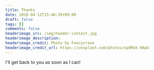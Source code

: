 ```yaml
---
title: Thanks
date: 2018-04-12T15:46:39+09:00
draft: false
tags: []
comments: false
headerimage_src: /img/header-contact.jpg
headerimage_description:
headerimage_credit: Photo by Fancycrave
headerimage_credit_url: https://unsplash.com/photos/xp8Mxk-HApU
---
```


I'll get back to you as soon as I can!
